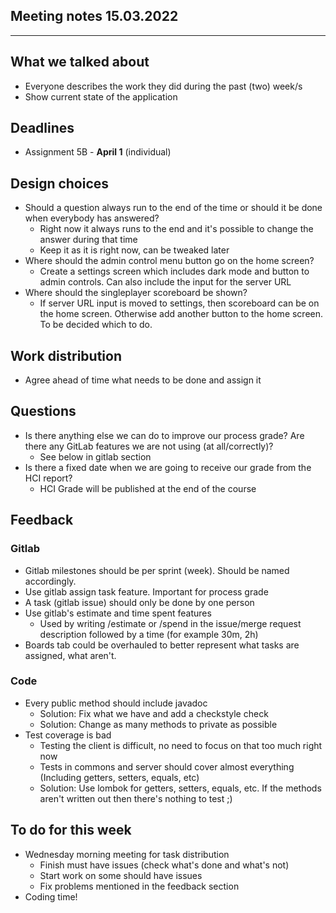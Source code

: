## Meeting notes 15.03.2022

---

## What we talked about
- Everyone describes the work they did during the past (two) week/s
- Show current state of the application

## Deadlines
- Assignment 5B - **April 1** (individual) 

## Design choices
- Should a question always run to the end of the time or should it be done when everybody has answered?
    * Right now it always runs to the end and it's possible to change the answer during that time
    * Keep it as it is right now, can be tweaked later
- Where should the admin control menu button go on the home screen?
    * Create a settings screen which includes dark mode and button to admin controls. Can also include the input for the server URL
- Where should the singleplayer scoreboard be shown?
    * If server URL input is moved to settings, then scoreboard can be on the home screen. Otherwise add another button to the home screen. To be decided which to do.

## Work distribution
- Agree ahead of time what needs to be done and assign it

## Questions
- Is there anything else we can do to improve our process grade? Are there any GitLab features we are not using (at all/correctly)?
    * See below in gitlab section
- Is there a fixed date when we are going to receive our grade from the HCI report?
    * HCI Grade will be published at the end of the course

## Feedback
### Gitlab
- Gitlab milestones should be per sprint (week). Should be named accordingly.
- Use gitlab assign task feature. Important for process grade
- A task (gitlab issue) should only be done by one person
- Use gitlab's estimate and time spent features
    * Used by writing /estimate or /spend in the issue/merge request description followed by a time (for example 30m, 2h)
- Boards tab could be overhauled to better represent what tasks are assigned, what aren't.

### Code
- Every public method should include javadoc
    * Solution: Fix what we have and add a checkstyle check
    * Solution: Change as many methods to private as possible
- Test coverage is bad
    * Testing the client is difficult, no need to focus on that too much right now
    * Tests in commons and server should cover almost everything (Including getters, setters, equals, etc)
    * Solution: Use lombok for getters, setters, equals, etc. If the methods aren't written out then there's nothing to test ;)

## To do for this week
- Wednesday morning meeting for task distribution
    * Finish must have issues (check what's done and what's not)
    * Start work on some should have issues
    * Fix problems mentioned in the feedback section
- Coding time!
